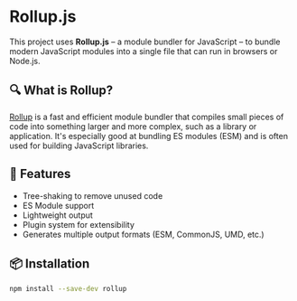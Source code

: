 # Rollup.js

This project uses **Rollup.js** – a module bundler for JavaScript – to bundle modern JavaScript modules into a single file that can run in browsers or Node.js.

## 🔍 What is Rollup?

[Rollup](https://rollupjs.org/) is a fast and efficient module bundler that compiles small pieces of code into something larger and more complex, such as a library or application. It's especially good at bundling ES modules (ESM) and is often used for building JavaScript libraries.

## 🚀 Features

- Tree-shaking to remove unused code
- ES Module support
- Lightweight output
- Plugin system for extensibility
- Generates multiple output formats (ESM, CommonJS, UMD, etc.)

## 📦 Installation

```bash
npm install --save-dev rollup
